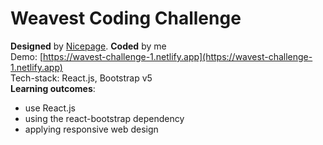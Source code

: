 # Weavest Coding Challenge

**Designed** by [Nicepage](https://nicepage.com/website-templates/preview/our-top-menu-90907?device=desktop). **Coded** by me  
Demo: [https://wavest-challenge-1.netlify.app](https://wavest-challenge-1.netlify.app)  
Tech-stack: React.js, Bootstrap v5  
**Learning outcomes**:

-   use React.js
-   using the react-bootstrap dependency
-   applying responsive web design
